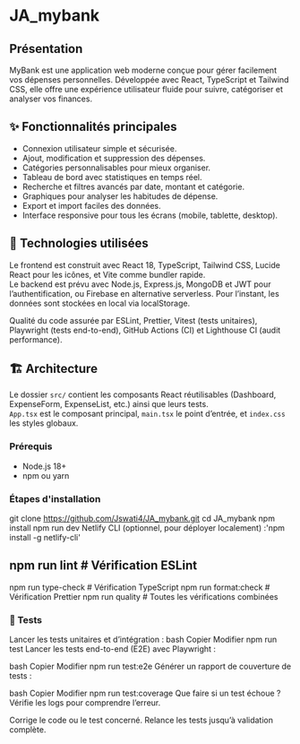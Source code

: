# JA_mybank

## Présentation  
MyBank est une application web moderne conçue pour gérer facilement vos dépenses personnelles. Développée avec React, TypeScript et Tailwind CSS, elle offre une expérience utilisateur fluide pour suivre, catégoriser et analyser vos finances.

## ✨ Fonctionnalités principales  
- Connexion utilisateur simple et sécurisée.  
- Ajout, modification et suppression des dépenses.  
- Catégories personnalisables pour mieux organiser.  
- Tableau de bord avec statistiques en temps réel.  
- Recherche et filtres avancés par date, montant et catégorie.  
- Graphiques pour analyser les habitudes de dépense.  
- Export et import faciles des données.  
- Interface responsive pour tous les écrans (mobile, tablette, desktop).  


## 🚀 Technologies utilisées  
Le frontend est construit avec React 18, TypeScript, Tailwind CSS, Lucide React pour les icônes, et Vite comme bundler rapide.  
Le backend est prévu avec Node.js, Express.js, MongoDB et JWT pour l’authentification, ou Firebase en alternative serverless. Pour l’instant, les données sont stockées en local via localStorage.  

Qualité du code assurée par ESLint, Prettier, Vitest (tests unitaires), Playwright (tests end-to-end), GitHub Actions (CI) et Lighthouse CI (audit performance).


## 🏗️ Architecture  
Le dossier `src/` contient les composants React réutilisables (Dashboard, ExpenseForm, ExpenseList, etc.) ainsi que leurs tests.  
`App.tsx` est le composant principal, `main.tsx` le point d’entrée, et `index.css` les styles globaux.


### Prérequis  
- Node.js 18+  
- npm ou yarn  

### Étapes d'installation  
git clone https://github.com/Jswati4/JA_mybank.git
cd JA_mybank
npm install
npm run dev
Netlify CLI (optionnel, pour déployer localement) :'npm install -g netlify-cli'

## npm run lint           # Vérification ESLint
npm run type-check     # Vérification TypeScript
npm run format:check   # Vérification Prettier
npm run quality        # Toutes les vérifications combinées


### 🧪 Tests

Lancer les tests unitaires et d’intégration :
bash
Copier
Modifier
npm run test
Lancer les tests end-to-end (E2E) avec Playwright :

bash
Copier
Modifier
npm run test:e2e
Générer un rapport de couverture de tests :

bash
Copier
Modifier
npm run test:coverage
Que faire si un test échoue ?
Vérifie les logs pour comprendre l’erreur.

Corrige le code ou le test concerné.
Relance les tests jusqu’à validation complète.



